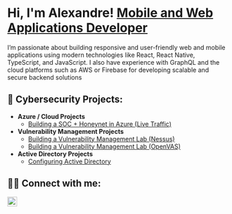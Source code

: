 <h1>Hi, I'm Alexandre! <a href="https://www.linkedin.com/in/alexandrecisse/">Mobile and Web Applications Developer</a></h1>

<p>I’m passionate about building responsive and user-friendly web and mobile applications using modern technologies like React, React Native, TypeScript, and JavaScript. I also have experience with GraphQL and the cloud platforms such as AWS or Firebase for developing scalable and secure backend solutions</p>

<h2>🔐 Cybersecurity Projects:</h2>

- <b>Azure / Cloud Projects</b>
  - [Building a SOC + Honeynet in Azure (Live Traffic)](https://github.com/alexCoding42/Cloud-SOC-Honeynet)
- <b>Vulnerability Management Projects</b>
  - [Building a Vulnerability Management Lab (Nessus)](https://github.com/alexCoding42/Nessus-Lab)
  - [Building a Vulnerability Management Lab (OpenVAS)](https://github.com/alexCoding42/OpenVAS-Lab)
- <b>Active Directory Projects</b>
  - [Configuring Active Directory](https://github.com/alexCoding42/active-directory)

<h2> 🤳🏾 Connect with me:</h2>

[<img align="left" alt="AlexandreCisse | LinkedIn" width="22px" src="https://cdn.jsdelivr.net/npm/simple-icons@v3/icons/linkedin.svg" />][linkedin]

[linkedin]: https://linkedin.com/in/alexandrecisse
